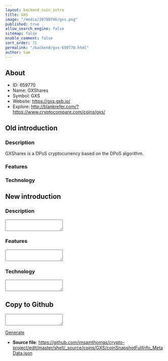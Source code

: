```yaml
---
layout: backend_coin_intro
title: GXS
image: "/media/20780746/gxs.png"
published: true
allow_search_engine: false
sitemap: false
enable_comment: false
sort_order: 71
permalink: "/backend/gxs-659770.html"
author: Sam
---
```


## About

- ID: 659770
- Name: GXShares
- Symbol: GXS
- Website: https://gxs.gxb.io/
- Explore: http://blankrefer.com/?https://www.cryptocompare.com/coins/gxs/


## Old introduction

### Description

<p>GXShares is a DPoS cryptocurrency based on the DPoS algorithm.</p>

### Features


### Technology




## New introduction


### Description
<textarea id="meta_description" name="description"></textarea>

### Features
<textarea id="meta_features" name="features"></textarea>

### Technology
<textarea id="meta_technology" name="technology"></textarea>


## Copy to Github

<textarea id="coinsnapshotfullinfo_metadata"></textarea>

<a href="#gen" onclick="generateMetaDatJson()">Generate</a>

- **Source file**: <a href="https://github.com/imsamthomas/crypto-project/edit/master/shell/_source/coins/GXS/coinSnapshotFullInfo_MetaData.json">https://github.com/imsamthomas/crypto-project/edit/master/shell/_source/coins/GXS/coinSnapshotFullInfo_MetaData.json</a>

